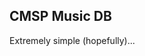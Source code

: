 ## CMSP Music DB

Extremely simple (hopefully)...

<link rel="stylesheet" href="https://cdn.datatables.net/1.11.5/css/jquery.dataTables.min.css"> 
<table id="table" class="display" style="width:100%">
</table>



<div id="js">
 <script src="https://code.jquery.com/jquery-3.2.1.min.js"></script>
 <script src="https://cdn.datatables.net/1.11.5/js/jquery.dataTables.min.js"></script>
 <script>
const csv_data_url = 'https://raw.githubusercontent.com/cmsp-music-db/cmsp-music-db.github.io/main/data.csv';

// Convoluted hand-crafted shitty csv parser lmao
function parse_csv(str) {
  let in_quote = false;
  let rows = [];
  let row = [];
  let column = "";
  
  // A few helper functions
  const terminate_row = () => {
    row.push(column);
    column = "";
    
    rows.push(row);
    row = [];
  };
  
  const terminate_col = () => {
    row.push(column);
    column = "";
  };
  
  for(let i = 0; i < str.length; i++) {
    if(!in_quote) {
      switch(str[i]) {
        case '\"':
          in_quote = true;
          continue;
        case '\n':
          terminate_row();
          continue;
        case '\r':
          continue;
        case ',':
          terminate_col();
          continue;       
      }
    } else if(str[i] == '\"') { // If we are in a quote and we got a quote char, we get out
      if(str[i - 1] === '\\' || str[i - 1] === '\"') { // Escape char
        column += '\"';
        continue;
      }
      
      in_quote = false;
      continue;
    }
    
    column += str[i];
  }
                                
  return rows;
}

                                
$(document).ready(function() {
  $.get(csv_data_url, (data, status) => {
    const parsed = parse_csv(data);
    console.log(parsed);
    $('#table').DataTable({
	    data: parsed,
	    columns: [
        { title: "Composer" },
        { title: "Arranger / Transcriber" },
        { title: "Title" },
        { title: "Edition" },
        { title: "Instrumentation" },
        { title: "Editor" }
	    ]
    });
  });
});
                                

 </script>
</div>
